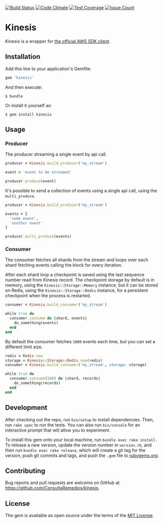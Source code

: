 [![Build Status](https://semaphoreci.com/api/v1/projects/6449b778-9dd2-49c8-a12a-18e14b3d91a1/1094949/shields_badge.svg)](https://semaphoreci.com/consultaremedios/kinesis-rb)
[![Code Climate](https://codeclimate.com/repos/584ff2ceb0a5853f8a004266/badges/c1b9c8f8ea3358daebf0/gpa.svg)](https://codeclimate.com/repos/584ff2ceb0a5853f8a004266/feed)
[![Test Coverage](https://codeclimate.com/repos/584ff2ceb0a5853f8a004266/badges/c1b9c8f8ea3358daebf0/coverage.svg)](https://codeclimate.com/repos/584ff2ceb0a5853f8a004266/coverage)
[![Issue Count](https://codeclimate.com/repos/584ff2ceb0a5853f8a004266/badges/c1b9c8f8ea3358daebf0/issue_count.svg)](https://codeclimate.com/repos/584ff2ceb0a5853f8a004266/feed)

# Kinesis

Kinesis is a wrapper for [the official AWS SDK client](https://github.com/aws/aws-sdk-ruby).

## Installation

Add this line to your application's Gemfile:

```ruby
gem 'kinesis'
```

And then execute:

    $ bundle

Or install it yourself as:

    $ gem install kinesis

## Usage

### Producer

The producer streaming a single event by api call.

```ruby
producer = Kinesis.build_producer('my_stream')

event = 'event to be streamed'

producer.produce(event)
```

It's possible to send a collection of events using a single api call, using the `multi_produce`.

```ruby
producer = Kinesis.build_producer('my_stream')

events = [
  'some event',
  'another event'
]

producer.multi_produce(events)
```

### Consumer

The consumer fetches all shards from the stream and loops over each shard fetching events
calling the block for every iteration.

After each shard loop a checkpoint is saved using the last sequence number read from Kinesis record.
The checkpoint storage by default is in memory, using the `Kinesis::Storage::Memory` instance, but
it can be stored on Redis, using the `Kinesis::Storage::Redis` instance, for a persistent checkpoint when the process is restarted.


```ruby
consumer = Kinesis.build_consumer('my_stream')

while true do
  consumer.consume do |shard, events|
    do_something(events)
  end
end
```

By default the consumer fetches `1000` events each time, but you can set a different limit size.

```ruby
redis = Redis.new
storage = Kinesis::Storage::Redis.new(redis)
consumer = Kinesis.build_consumer('my_stream', storage: storage)

while true do
  consumer.consume(100) do |shard, records|
    do_something(records)
  end
end

```

## Development

After checking out the repo, run `bin/setup` to install dependencies. Then, run `rake spec` to run the tests. You can also run `bin/console` for an interactive prompt that will allow you to experiment.

To install this gem onto your local machine, run `bundle exec rake install`. To release a new version, update the version number in `version.rb`, and then run `bundle exec rake release`, which will create a git tag for the version, push git commits and tags, and push the `.gem` file to [rubygems.org](https://rubygems.org).

## Contributing

Bug reports and pull requests are welcome on GitHub at https://github.com/ConsultaRemedios/kinesis.


## License

The gem is available as open source under the terms of the [MIT License](http://opensource.org/licenses/MIT).

